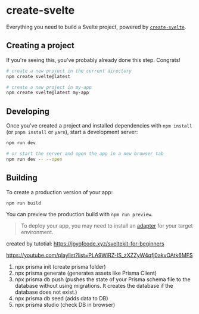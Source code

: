 # create-svelte

Everything you need to build a Svelte project, powered by [`create-svelte`](https://github.com/sveltejs/kit/tree/master/packages/create-svelte).

## Creating a project

If you're seeing this, you've probably already done this step. Congrats!

```bash
# create a new project in the current directory
npm create svelte@latest

# create a new project in my-app
npm create svelte@latest my-app
```

## Developing

Once you've created a project and installed dependencies with `npm install` (or `pnpm install` or `yarn`), start a development server:

```bash
npm run dev

# or start the server and open the app in a new browser tab
npm run dev -- --open
```

## Building

To create a production version of your app:

```bash
npm run build
```

You can preview the production build with `npm run preview`.

> To deploy your app, you may need to install an [adapter](https://kit.svelte.dev/docs/adapters) for your target environment.

created by tutotial: https://joyofcode.xyz/sveltekit-for-beginners

https://youtube.com/playlist?list=PLA9WiRZ-IS_zXZZyW4qfj0akvOAtk6MFS

1. npx prisma init (create prisma folder) 
2. npx prisma generate (generates assets like Prisma Client)
3. npx prisma db push (pushes the state of your Prisma schema file to the database without using migrations. It creates the database if the database does not exist.)
4. npx prisma db seed (adds data to DB)
5. npx prisma studio (check DB in browser)